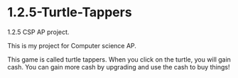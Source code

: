 # 1.2.5-Turtle-Tappers
1.2.5 CSP AP project.

This is my project for Computer science AP. 

This game is called turtle tappers. When you click on the turtle, you will gain cash. You can gain more cash by upgrading and use the cash to buy things!
